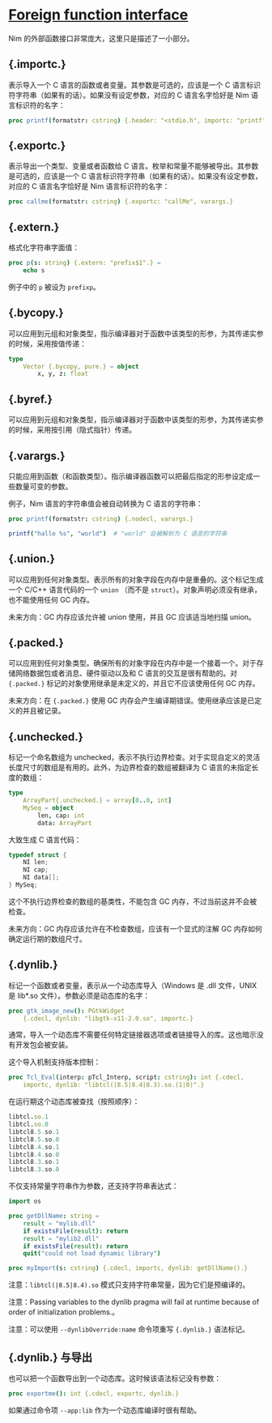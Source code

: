 # [Foreign function interface](http://nim-lang.org/docs/manual.html#foreign-function-interface)

Nim 的外部函数接口非常庞大，这里只是描述了一小部分。

## {.importc.}

表示导入一个 C 语言的函数或者变量。其参数是可选的，应该是一个 C 语言标识符字符串（如果有的话）。如果没有设定参数，对应的 C 语言名字恰好是 Nim 语言标识符的名字：

```nim
proc printf(formatstr: cstring) {.header: "<stdio.h", importc: "printf", varargs.}
```

## {.exportc.}

表示导出一个类型、变量或者函数给 C 语言。枚举和常量不能够被导出。其参数是可选的，应该是一个 C 语言标识符字符串（如果有的话）。如果没有设定参数，对应的 C 语言名字恰好是 Nim 语言标识符的名字：

```nim
proc callme(formatstr: cstring) {.exportc: "callMe", varargs.}
```

## {.extern.}

格式化字符串字面值：

```nim
proc p(s: string) {.extern: "prefix$1".} =
    echo s
```
例子中的 `p` 被设为 `prefixp`。

## {.bycopy.}

可以应用到元组和对象类型，指示编译器对于函数中该类型的形参，为其传递实参的时候，采用按值传递：

```nim
type
    Vector {.bycopy, pure.} = object
        x, y, z: float
```

## {.byref.}

可以应用到元组和对象类型，指示编译器对于函数中该类型的形参，为其传递实参的时候，采用按引用（隐式指针）传递。

## {.varargs.}

只能应用到函数（和函数类型）。指示编译器函数可以把最后指定的形参设定成一些数量可变的参数。

例子，Nim 语言的字符串值会被自动转换为 C 语言的字符串：

```nim
proc printf(formatstr: cstring) {.nodecl, varargs.}

printf("hallo %s", "world")  # "world" 会被解析为 C 语言的字符串
```

## {.union.}

可以应用到任何对象类型。表示所有的对象字段在内存中是重叠的。这个标记生成一个 C/C++ 语言代码的一个 `union` （而不是 `struct`）。对象声明必须没有继承，也不能使用任何 GC 内存。

未来方向：GC 内存应该允许被 union 使用，并且 GC 应该适当地扫描 union。

## {.packed.}

可以应用到任何对象类型。确保所有的对象字段在内存中是一个接着一个。对于存储网络数据包或者消息、硬件驱动以及和 C 语言的交互是很有帮助的。对 `{.packed.}` 标记的对象使用继承是未定义的，并且它不应该使用任何 GC 内存。

未来方向：在 `{.packed.}` 使用 GC 内存会产生编译期错误。使用继承应该是已定义的并且被记录。 

## {.unchecked.}

标记一个命名数组为 unchecked，表示不执行边界检查。对于实现自定义的灵活长度尺寸的数组是有用的。此外，为边界检查的数组被翻译为 C 语言的未指定长度的数组：

```nim
type
    ArrayPart{.unchecked.} = array[0..0, int]
    MySeq = object
        len, cap: int
        data: ArrayPart
```
大致生成 C 语言代码：

```c
typedef struct {
    NI len;
    NI cap;
    NI data[];
} MySeq;
```

这个不执行边界检查的数组的基类性，不能包含 GC 内存，不过当前这并不会被检查。

未来方向：GC 内存应该允许在不检查数组，应该有一个显式的注解 GC 内存如何确定运行期的数组尺寸。

## {.dynlib.}

标记一个函数或者变量，表示从一个动态库导入（Windows 是 .dll 文件，UNIX 是 lib*.so 文件）。参数必须是动态库的名字：

```nim
proc gtk_image_new(): PGtkWidget
    {.cdecl, dynlib: "libgtk-x11-2.0.so", importc.}
```

通常，导入一个动态库不需要任何特定链接器选项或者链接导入的库。这也暗示没有开发包会被安装。

这个导入机制支持版本控制：

```nim
proc Tcl_Eval(interp: pTcl_Interp, script: cstring): int {.cdecl,
    importc, dynlib: "libtcl(|8.5|8.4|8.3).so.(1|0)".}
```

在运行期这个动态库被查找（按照顺序）：

```nim
libtcl.so.1
libtcl.so.0
libtcl8.5.so.1
libtcl8.5.so.0
libtcl8.4.so.1
libtcl8.4.so.0
libtcl8.3.so.1
libtcl8.3.so.0
```

不仅支持常量字符串作为参数，还支持字符串表达式：

```nim
import os

proc getDllName: string =
    result = "mylib.dll"
    if existsFile(result): return
    result = "mylib2.dll"
    if existsFile(result): return
    quit("could not load dynamic library")

proc myImport(s: cstring) {.cdecl, importc, dynlib: getDllName().}
```

注意：`libtcl(|8.5|8.4).so` 模式只支持字符串常量，因为它们是预编译的。

注意：Passing variables to the dynlib pragma will fail at runtime because of order of initialization problems.。

注意：可以使用 `--dynlibOverride:name` 命令项重写 `{.dynlib.}` 语法标记。

## {.dynlib.} 与导出

也可以把一个函数导出到一个动态库。这时候该语法标记没有参数：

```nim
proc exportme(): int {.cdecl, exportc, dynlib.}
```

如果通过命令项 `--app:lib` 作为一个动态库编译时很有帮助。